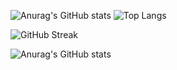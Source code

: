 ![Anurag's GitHub stats](https://github-readme-stats.vercel.app/api?username=justcallmesimon26&show_icons=true&theme=transparent&hide_border=true)
![Top Langs](https://github-readme-stats.vercel.app/api/top-langs/?username=Justcallmesimon&show_icons=true&theme=transparent&hide_border=true&layout=compact)

![GitHub Streak](https://streak-stats.demolab.com?user=JustCallMeSimon26&theme=github-dark-blue&hide_border=true&date_format=j%2Fn%5B%2FY%5D)

![Anurag's GitHub stats](https://github-readme-stats.vercel.app/api/wakatime?username=Justcallmesimon&show_icons=true&theme=transparent&hide_border=true)
